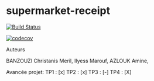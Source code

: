 # supermarket-receipt

[![Build Status](https://travis-ci.com/OnMyLevel/supermarket-receipt.svg?branch=master)](https://travis-ci.com/OnMyLevel/supermarket-receipt)

[![codecov](https://codecov.io/gh/OnMyLevel/supermarket-receipt/branch/master/graph/badge.svg)](https://codecov.io/gh/OnMyLevel/supermarket-receipt)

Auteurs

BANZOUZI Christanis Meril,
Ilyess Marouf,
AZLOUK  Amine,

Avancée projet:
TP1 : [x]
TP2 : [x]
TP3 : [-]
TP4 : [X]
